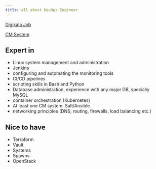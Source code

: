 ```yaml
---
title: all about DevOps Engineer
---
```


[Digikala Job](https://careers.digikala.com/job-positions/2704/)

[CM System](https://en.wikipedia.org/wiki/Configuration_management)

## Expert in

- Linux system management and administration
- Jenkins
- configuring and automating the monitoring tools
- CI/CD pipelines
- scripting skills in Bash and Python
- Database administration, experience with any major DB, specially MySQL
- container orchestration (Kubernetes)
- At least one CM system: Salt/Ansible
- networking principles (DNS, routing, firewalls, load balancing etc.)

## Nice to have

- Terraform
- Vault
- Systems
- Spawns
- OpenStack

